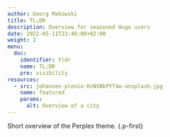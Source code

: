 ```yaml
---
author: Georg Makowski
title: TL;DR
description: Overview for seasoned Hugo users
date: 2022-05-11T23:46:08+02:00 
weight: 2
menu:
  doc:
    identifier: tldr
    name: TL;DR
    pre: visibility
resources: 
  - src: johannes-plenio-HcNVBkPYT4w-unsplash.jpg
    name: featured
    params:
      alt: Overview of a city
---
```


Short overview of the Perplex theme.
{.p-first} <!--more-->

